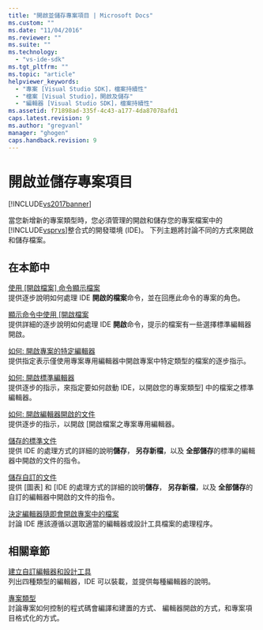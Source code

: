 ```yaml
---
title: "開啟並儲存專案項目 | Microsoft Docs"
ms.custom: ""
ms.date: "11/04/2016"
ms.reviewer: ""
ms.suite: ""
ms.technology: 
  - "vs-ide-sdk"
ms.tgt_pltfrm: ""
ms.topic: "article"
helpviewer_keywords: 
  - "專案 [Visual Studio SDK]，檔案持續性"
  - "檔案 [Visual Studio]，開啟及儲存"
  - "編輯器 [Visual Studio SDK]，檔案持續性"
ms.assetid: f71898ad-335f-4c43-a177-4da87078afd1
caps.latest.revision: 9
ms.author: "gregvanl"
manager: "ghogen"
caps.handback.revision: 9
---
```

# 開啟並儲存專案項目
[!INCLUDE[vs2017banner](../../code-quality/includes/vs2017banner.md)]

當您新增新的專案類型時，您必須管理的開啟和儲存您的專案檔案中的[!INCLUDE[vsprvs](../../code-quality/includes/vsprvs_md.md)]整合式的開發環境 \(IDE\)。  下列主題將討論不同的方式來開啟和儲存檔案。  
  
## 在本節中  
 [使用 \[開啟檔案\] 命令顯示檔案](../Topic/Displaying%20Files%20By%20Using%20the%20Open%20File%20Command.md)  
 提供逐步說明如何處理 IDE **開啟的檔案**命令，並在回應此命令的專案的角色。  
  
 [顯示命令中使用 \[開啟檔案](../../extensibility/internals/displaying-files-by-using-the-open-with-command.md)  
 提供詳細的逐步說明如何處理 IDE **開啟**命令，提示的檔案有一些選擇標準編輯器開啟。  
  
 [如何: 開啟專案的特定編輯器](../../extensibility/how-to-open-project-specific-editors.md)  
 提供指定表示僅使用專案專用編輯器中開啟專案中特定類型的檔案的逐步指示。  
  
 [如何: 開啟標準編輯器](../../extensibility/how-to-open-standard-editors.md)  
 提供逐步的指示，來指定要如何啟動 IDE，以開啟您的專案類型\] 中的檔案之標準編輯器。  
  
 [如何: 開啟編輯器開啟的文件](../../extensibility/how-to-open-editors-for-open-documents.md)  
 提供逐步的指示，以開啟 \[開啟檔案之專案專用編輯器。  
  
 [儲存的標準文件](../../extensibility/internals/saving-a-standard-document.md)  
 提供 IDE 的處理方式的詳細的說明**儲存**， **另存新檔**，以及 **全部儲存**的標準的編輯器中開啟的文件的指令。  
  
 [儲存自訂的文件](../../extensibility/internals/saving-a-custom-document.md)  
 提供 \[圖表\] 和 \[IDE 的處理方式的詳細的說明**儲存**， **另存新檔**，以及 **全部儲存**的自訂的編輯器中開啟的文件的指令。  
  
 [決定編輯器隨即會開啟專案中的檔案](../../extensibility/internals/determining-which-editor-opens-a-file-in-a-project.md)  
 討論 IDE 應該遵循以選取適當的編輯器或設計工具檔案的處理程序。  
  
## 相關章節  
 [建立自訂編輯器和設計工具](../../extensibility/creating-custom-editors-and-designers.md)  
 列出四種類型的編輯器，IDE 可以裝載，並提供每種編輯器的說明。  
  
 [專案類型](../../extensibility/internals/project-types.md)  
 討論專案如何控制的程式碼會編譯和建置的方式、 編輯器開啟的方式，和專案項目格式化的方式。